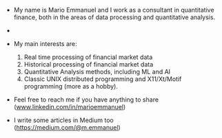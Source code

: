 - My name is Mario Emmanuel and I work as a consultant in quantitative finance, both in the areas of data processing and quantitative analysis.
- 
- My main interests are:

    1. Real time processing of financial market data
    2. Historical processing of financial market data
    3. Quantitative Analysis methods, including ML and AI
    4. Classic UNIX distributed programming and X11/Xt/Motif programming (more as a hobby).

- Feel free to reach me if you have anything to share (www.linkedin.com/in/marioemmanuel)

- I write some articles in Medium too (https://medium.com/@m.emmanuel)

